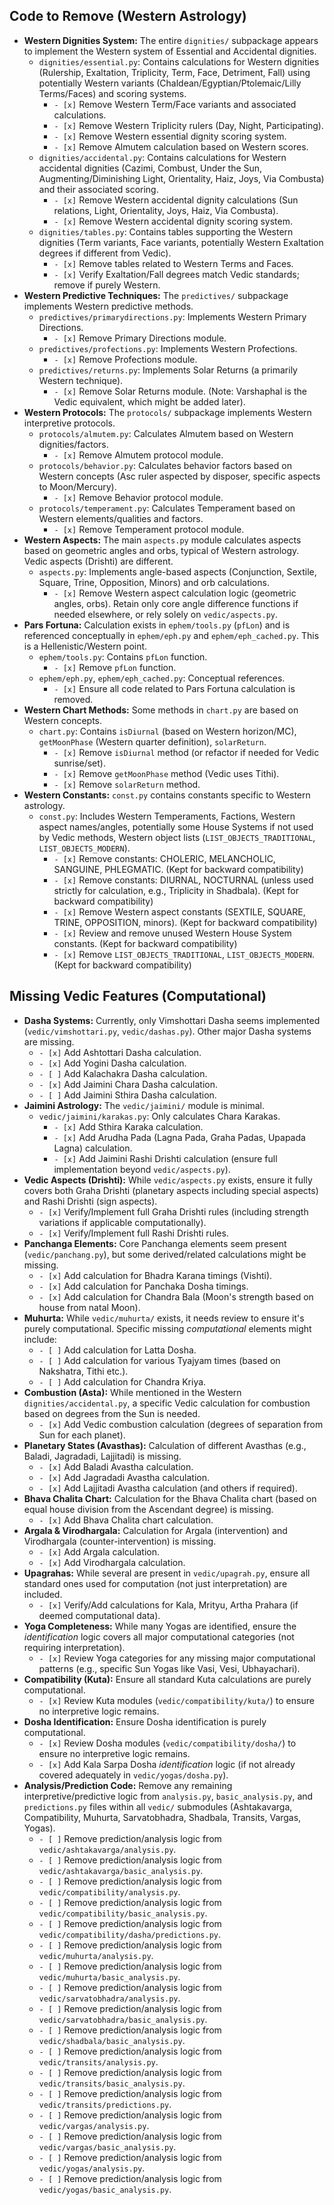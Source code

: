 ## Code to Remove (Western Astrology)

*   **Western Dignities System:** The entire `dignities/` subpackage appears to implement the Western system of Essential and Accidental dignities.
    *   `dignities/essential.py`: Contains calculations for Western dignities (Rulership, Exaltation, Triplicity, Term, Face, Detriment, Fall) using potentially Western variants (Chaldean/Egyptian/Ptolemaic/Lilly Terms/Faces) and scoring systems.
        *   `- [x]` Remove Western Term/Face variants and associated calculations.
        *   `- [x]` Remove Western Triplicity rulers (Day, Night, Participating).
        *   `- [x]` Remove Western essential dignity scoring system.
        *   `- [x]` Remove Almutem calculation based on Western scores.
    *   `dignities/accidental.py`: Contains calculations for Western accidental dignities (Cazimi, Combust, Under the Sun, Augmenting/Diminishing Light, Orientality, Haiz, Joys, Via Combusta) and their associated scoring.
        *   `- [x]` Remove Western accidental dignity calculations (Sun relations, Light, Orientality, Joys, Haiz, Via Combusta).
        *   `- [x]` Remove Western accidental dignity scoring system.
    *   `dignities/tables.py`: Contains tables supporting the Western dignities (Term variants, Face variants, potentially Western Exaltation degrees if different from Vedic).
        *   `- [x]` Remove tables related to Western Terms and Faces.
        *   `- [x]` Verify Exaltation/Fall degrees match Vedic standards; remove if purely Western.
*   **Western Predictive Techniques:** The `predictives/` subpackage implements Western predictive methods.
    *   `predictives/primarydirections.py`: Implements Western Primary Directions.
        *   `- [x]` Remove Primary Directions module.
    *   `predictives/profections.py`: Implements Western Profections.
        *   `- [x]` Remove Profections module.
    *   `predictives/returns.py`: Implements Solar Returns (a primarily Western technique).
        *   `- [x]` Remove Solar Returns module. (Note: Varshaphal is the Vedic equivalent, which might be added later).
*   **Western Protocols:** The `protocols/` subpackage implements Western interpretive protocols.
    *   `protocols/almutem.py`: Calculates Almutem based on Western dignities/factors.
        *   `- [x]` Remove Almutem protocol module.
    *   `protocols/behavior.py`: Calculates behavior factors based on Western concepts (Asc ruler aspected by disposer, specific aspects to Moon/Mercury).
        *   `- [x]` Remove Behavior protocol module.
    *   `protocols/temperament.py`: Calculates Temperament based on Western elements/qualities and factors.
        *   `- [x]` Remove Temperament protocol module.
*   **Western Aspects:** The main `aspects.py` module calculates aspects based on geometric angles and orbs, typical of Western astrology. Vedic aspects (Drishti) are different.
    *   `aspects.py`: Implements angle-based aspects (Conjunction, Sextile, Square, Trine, Opposition, Minors) and orb calculations.
        *   `- [x]` Remove Western aspect calculation logic (geometric angles, orbs). Retain only core angle difference functions if needed elsewhere, or rely solely on `vedic/aspects.py`.
*   **Pars Fortuna:** Calculation exists in `ephem/tools.py` (`pfLon`) and is referenced conceptually in `ephem/eph.py` and `ephem/eph_cached.py`. This is a Hellenistic/Western point.
    *   `ephem/tools.py`: Contains `pfLon` function.
        *   `- [x]` Remove `pfLon` function.
    *   `ephem/eph.py`, `ephem/eph_cached.py`: Conceptual references.
        *   `- [x]` Ensure all code related to Pars Fortuna calculation is removed.
*   **Western Chart Methods:** Some methods in `chart.py` are based on Western concepts.
    *   `chart.py`: Contains `isDiurnal` (based on Western horizon/MC), `getMoonPhase` (Western quarter definition), `solarReturn`.
        *   `- [x]` Remove `isDiurnal` method (or refactor if needed for Vedic sunrise/set).
        *   `- [x]` Remove `getMoonPhase` method (Vedic uses Tithi).
        *   `- [x]` Remove `solarReturn` method.
*   **Western Constants:** `const.py` contains constants specific to Western astrology.
    *   `const.py`: Includes Western Temperaments, Factions, Western aspect names/angles, potentially some House Systems if not used by Vedic methods, Western object lists (`LIST_OBJECTS_TRADITIONAL`, `LIST_OBJECTS_MODERN`).
        *   `- [x]` Remove constants: CHOLERIC, MELANCHOLIC, SANGUINE, PHLEGMATIC. (Kept for backward compatibility)
        *   `- [x]` Remove constants: DIURNAL, NOCTURNAL (unless used strictly for calculation, e.g., Triplicity in Shadbala). (Kept for backward compatibility)
        *   `- [x]` Remove Western aspect constants (SEXTILE, SQUARE, TRINE, OPPOSITION, minors). (Kept for backward compatibility)
        *   `- [x]` Review and remove unused Western House System constants. (Kept for backward compatibility)
        *   `- [x]` Remove `LIST_OBJECTS_TRADITIONAL`, `LIST_OBJECTS_MODERN`. (Kept for backward compatibility)

## Missing Vedic Features (Computational)

*   **Dasha Systems:** Currently, only Vimshottari Dasha seems implemented (`vedic/vimshottari.py`, `vedic/dashas.py`). Other major Dasha systems are missing.
    *   `- [x]` Add Ashtottari Dasha calculation.
    *   `- [x]` Add Yogini Dasha calculation.
    *   `- [ ]` Add Kalachakra Dasha calculation.
    *   `- [x]` Add Jaimini Chara Dasha calculation.
    *   `- [ ]` Add Jaimini Sthira Dasha calculation.
*   **Jaimini Astrology:** The `vedic/jaimini/` module is minimal.
    *   `vedic/jaimini/karakas.py`: Only calculates Chara Karakas.
        *   `- [x]` Add Sthira Karaka calculation.
        *   `- [x]` Add Arudha Pada (Lagna Pada, Graha Padas, Upapada Lagna) calculation.
        *   `- [x]` Add Jaimini Rashi Drishti calculation (ensure full implementation beyond `vedic/aspects.py`).
*   **Vedic Aspects (Drishti):** While `vedic/aspects.py` exists, ensure it fully covers both Graha Drishti (planetary aspects including special aspects) and Rashi Drishti (sign aspects).
    *   `- [x]` Verify/Implement full Graha Drishti rules (including strength variations if applicable computationally).
    *   `- [x]` Verify/Implement full Rashi Drishti rules.
*   **Panchanga Elements:** Core Panchanga elements seem present (`vedic/panchang.py`), but some derived/related calculations might be missing.
    *   `- [x]` Add calculation for Bhadra Karana timings (Vishti).
    *   `- [x]` Add calculation for Panchaka Dosha timings.
    *   `- [x]` Add calculation for Chandra Bala (Moon's strength based on house from natal Moon).
*   **Muhurta:** While `vedic/muhurta/` exists, it needs review to ensure it's purely computational. Specific missing *computational* elements might include:
    *   `- [ ]` Add calculation for Latta Dosha.
    *   `- [ ]` Add calculation for various Tyajyam times (based on Nakshatra, Tithi etc.).
    *   `- [ ]` Add calculation for Chandra Kriya.
*   **Combustion (Asta):** While mentioned in the Western `dignities/accidental.py`, a specific Vedic calculation for combustion based on degrees from the Sun is needed.
    *   `- [x]` Add Vedic combustion calculation (degrees of separation from Sun for each planet).
*   **Planetary States (Avasthas):** Calculation of different Avasthas (e.g., Baladi, Jagradadi, Lajjitadi) is missing.
    *   `- [x]` Add Baladi Avastha calculation.
    *   `- [x]` Add Jagradadi Avastha calculation.
    *   `- [x]` Add Lajjitadi Avastha calculation (and others if required).
*   **Bhava Chalita Chart:** Calculation for the Bhava Chalita chart (based on equal house division from the Ascendant degree) is missing.
    *   `- [x]` Add Bhava Chalita chart calculation.
*   **Argala & Virodhargala:** Calculation for Argala (intervention) and Virodhargala (counter-intervention) is missing.
    *   `- [x]` Add Argala calculation.
    *   `- [x]` Add Virodhargala calculation.
*   **Upagrahas:** While several are present in `vedic/upagrah.py`, ensure all standard ones used for computation (not just interpretation) are included.
    *   `- [x]` Verify/Add calculations for Kala, Mrityu, Artha Prahara (if deemed computational data).
*   **Yoga Completeness:** While many Yogas are identified, ensure the *identification* logic covers all major computational categories (not requiring interpretation).
    *   `- [x]` Review Yoga categories for any missing major computational patterns (e.g., specific Sun Yogas like Vasi, Vesi, Ubhayachari).
*   **Compatibility (Kuta):** Ensure all standard Kuta calculations are purely computational.
    *   `- [x]` Review Kuta modules (`vedic/compatibility/kuta/`) to ensure no interpretive logic remains.
*   **Dosha Identification:** Ensure Dosha identification is purely computational.
    *   `- [x]` Review Dosha modules (`vedic/compatibility/dosha/`) to ensure no interpretive logic remains.
    *   `- [x]` Add Kala Sarpa Dosha *identification* logic (if not already covered adequately in `vedic/yogas/dosha.py`).
*   **Analysis/Prediction Code:** Remove any remaining interpretive/predictive logic from `analysis.py`, `basic_analysis.py`, and `predictions.py` files within all `vedic/` submodules (Ashtakavarga, Compatibility, Muhurta, Sarvatobhadra, Shadbala, Transits, Vargas, Yogas).
    *   `- [ ]` Remove prediction/analysis logic from `vedic/ashtakavarga/analysis.py`.
    *   `- [ ]` Remove prediction/analysis logic from `vedic/ashtakavarga/basic_analysis.py`.
    *   `- [ ]` Remove prediction/analysis logic from `vedic/compatibility/analysis.py`.
    *   `- [ ]` Remove prediction/analysis logic from `vedic/compatibility/basic_analysis.py`.
    *   `- [ ]` Remove prediction/analysis logic from `vedic/compatibility/dasha/predictions.py`.
    *   `- [ ]` Remove prediction/analysis logic from `vedic/muhurta/analysis.py`.
    *   `- [ ]` Remove prediction/analysis logic from `vedic/muhurta/basic_analysis.py`.
    *   `- [ ]` Remove prediction/analysis logic from `vedic/sarvatobhadra/analysis.py`.
    *   `- [ ]` Remove prediction/analysis logic from `vedic/sarvatobhadra/basic_analysis.py`.
    *   `- [ ]` Remove prediction/analysis logic from `vedic/shadbala/basic_analysis.py`.
    *   `- [ ]` Remove prediction/analysis logic from `vedic/transits/analysis.py`.
    *   `- [ ]` Remove prediction/analysis logic from `vedic/transits/basic_analysis.py`.
    *   `- [ ]` Remove prediction/analysis logic from `vedic/transits/predictions.py`.
    *   `- [ ]` Remove prediction/analysis logic from `vedic/vargas/analysis.py`.
    *   `- [ ]` Remove prediction/analysis logic from `vedic/vargas/basic_analysis.py`.
    *   `- [ ]` Remove prediction/analysis logic from `vedic/yogas/analysis.py`.
    *   `- [ ]` Remove prediction/analysis logic from `vedic/yogas/basic_analysis.py`.